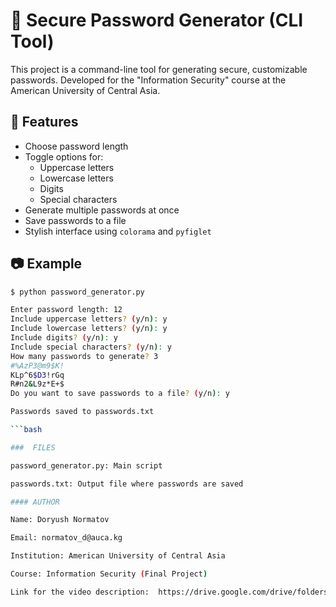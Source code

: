 # 🔐 Secure Password Generator (CLI Tool)

This project is a command-line tool for generating secure, customizable passwords. Developed for the "Information Security" course at the American University of Central Asia.

## 📌 Features

- Choose password length
- Toggle options for:
  - Uppercase letters
  - Lowercase letters
  - Digits
  - Special characters
- Generate multiple passwords at once
- Save passwords to a file
- Stylish interface using `colorama` and `pyfiglet`

## 📷 Example

```bash
$ python password_generator.py

Enter password length: 12
Include uppercase letters? (y/n): y
Include lowercase letters? (y/n): y
Include digits? (y/n): y
Include special characters? (y/n): y
How many passwords to generate? 3
#%AzP3@m9$K!
KLp^6$D3!rGq
R#n2&L9z*E+$
Do you want to save passwords to a file? (y/n): y

Passwords saved to passwords.txt

```bash

###  FILES

password_generator.py: Main script

passwords.txt: Output file where passwords are saved

#### AUTHOR

Name: Doryush Normatov

Email: normatov_d@auca.kg

Institution: American University of Central Asia

Course: Information Security (Final Project)

Link for the video description:  https://drive.google.com/drive/folders/1g3yymss3Cn0qL6PNV_FIillSZ8nOHWmF?usp=share_link

